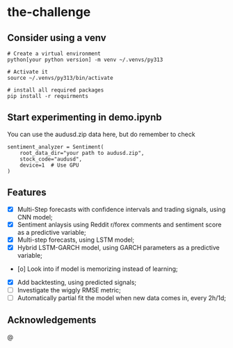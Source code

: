 # the-challenge

## Consider using a venv

```
# Create a virtual environment
python[your python version] -m venv ~/.venvs/py313

# Activate it
source ~/.venvs/py313/bin/activate

# install all required packages
pip install -r requirments
```

## Start experimenting in demo.ipynb
You can use the audusd.zip data here, but do remember to check
```
sentiment_analyzer = Sentiment(
    root_data_dir="your path to audusd.zip",
    stock_code="audusd",
    device=1  # Use GPU
)
```

## Features
- [x] Multi-Step forecasts with confidence intervals and trading signals, using CNN model;
- [x] Sentiment anlaysis using Reddit r/forex comments and sentiment score as a predictive variable;
- [x] Multi-step forecasts, using LSTM model;
- [x] Hybrid LSTM-GARCH model, using GARCH parameters as a predictive variable;
- [o] Look into if model is memorizing instead of learning;
- [x] Add backtesting, using predicted signals; 
- [  ] Investigate the wiggly RMSE metric;
- [  ] Automatically partial fit the model when new data comes in, every 2h/1d;

## Acknowledgements
@

